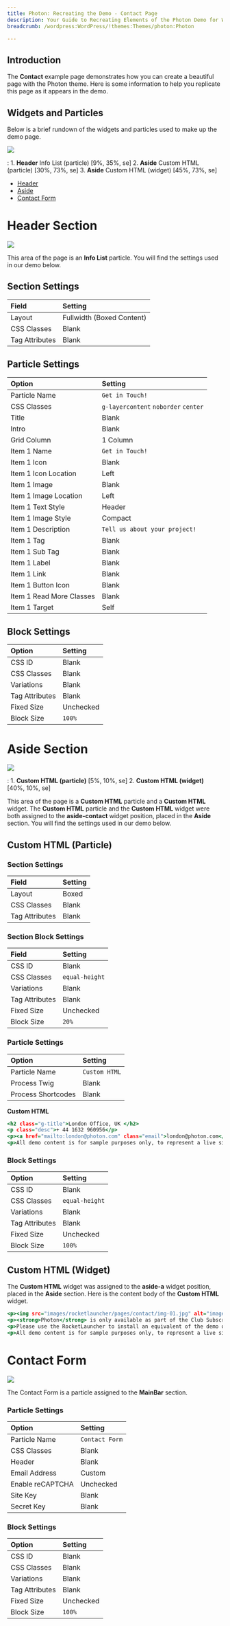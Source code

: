 ```yaml
---
title: Photon: Recreating the Demo - Contact Page
description: Your Guide to Recreating Elements of the Photon Demo for WordPress
breadcrumb: /wordpress:WordPress/!themes:Themes/photon:Photon

---
```


## Introduction

The **Contact** example page demonstrates how you can create a beautiful page with the Photon theme. Here is some information to help you replicate this page as it appears in the demo.

## Widgets and Particles

Below is a brief rundown of the widgets and particles used to make up the demo page.

![](assets/page_contact.jpeg)

:   1. **Header** Info List (particle) [9%, 35%, se]
    2. **Aside** Custom HTML (particle) [30%, 73%, se]
    3. **Aside** Custom HTML (widget) [45%, 73%, se]

* [Header](#header-section)
* [Aside](#aside-section)
* [Contact Form](#contact-form)

# Header Section

![](assets/page_contact_1.jpeg)

This area of the page is an **Info List** particle. You will find the settings used in our demo below.

## Section Settings

| Field          | Setting                   |
| :-----         | :-----                    |
| Layout         | Fullwidth (Boxed Content) |
| CSS Classes    | Blank                     |
| Tag Attributes | Blank                     |

## Particle Settings

| Option                   | Setting                              |
| :-----                   | :-----                               |
| Particle Name            | `Get in Touch!`                      |
| CSS Classes              | `g-layercontent` `noborder` `center` |
| Title                    | Blank                                |
| Intro                    | Blank                                |
| Grid Column              | 1 Column                             |
| Item 1 Name              | `Get in Touch!`                      |
| Item 1 Icon              | Blank                                |
| Item 1 Icon Location     | Left                                 |
| Item 1 Image             | Blank                                |
| Item 1 Image Location    | Left                                 |
| Item 1 Text Style        | Header                               |
| Item 1 Image Style       | Compact                              |
| Item 1 Description       | `Tell us about your project!`        |
| Item 1 Tag               | Blank                                |
| Item 1 Sub Tag           | Blank                                |
| Item 1 Label             | Blank                                |
| Item 1 Link              | Blank                                |
| Item 1 Button Icon       | Blank                                |
| Item 1 Read More Classes | Blank                                |
| Item 1 Target            | Self                                 |

## Block Settings

| Option         | Setting   |
| :-----         | :-----    |
| CSS ID         | Blank     |
| CSS Classes    | Blank     |
| Variations     | Blank     |
| Tag Attributes | Blank     |
| Fixed Size     | Unchecked |
| Block Size     | `100%`    |

# Aside Section

![](assets/page_contact_2.jpeg)

:	1. **Custom HTML (particle)** [5%, 10%, se]
	2. **Custom HTML (widget)** [40%, 10%, se]

This area of the page is a **Custom HTML** particle and a **Custom HTML** widget. The **Custom HTML** particle and the **Custom HTML** widget were both assigned to the **aside-contact** widget position, placed in the **Aside** section. You will find the settings used in our demo below.

## Custom HTML (Particle)

### Section Settings

| Field          | Setting |
| :-----         | :-----  |
| Layout         | Boxed   |
| CSS Classes    | Blank   |
| Tag Attributes | Blank   |

### Section Block Settings

| Field          | Setting        |
| :-----         | :-----         |
| CSS ID         | Blank          |
| CSS Classes    | `equal-height` |
| Variations     | Blank          |
| Tag Attributes | Blank          |
| Fixed Size     | Unchecked      |
| Block Size     | `20%`          |

### Particle Settings

| Option             | Setting       |
| :-----             | :-----        |
| Particle Name      | `Custom HTML` |
| Process Twig       | Blank         |
| Process Shortcodes | Blank         |

**Custom HTML**

~~~ .html
<h2 class="g-title">London Office, UK </h2>
<p class="desc">+ 44 1632 960956</p>
<p><a href="mailto:london@photon.com" class="email">london@photon.com</a></p>.</p>
<p>All demo content is for sample purposes only, to represent a live site.</p>
~~~

### Block Settings

| Option         | Setting        |
| :-----         | :-----         |
| CSS ID         | Blank          |
| CSS Classes    | `equal-height` |
| Variations     | Blank          |
| Tag Attributes | Blank          |
| Fixed Size     | Unchecked      |
| Block Size     | `100%`         |

## Custom HTML (Widget)

The **Custom HTML** widget was assigned to the **aside-a** widget position, placed in the **Aside** section. Here is the content body of the **Custom HTML** widget.

~~~ .html
<p><img src="images/rocketlauncher/pages/contact/img-01.jpg" alt="image" /></p>
<p><strong>Photon</strong> is only available as part of the Club Subscription.</p>
<p>Please use the RocketLauncher to install an equivalent of the demo onto your site.</p>
<p>All demo content is for sample purposes only, to represent a live site.</p>
~~~

# Contact Form

![](assets/page_contact_3.jpeg)

The Contact Form is a particle assigned to the **MainBar** section.

### Particle Settings

| Option           | Setting        |
| :-----           | :-----         |
| Particle Name    | `Contact Form` |
| CSS Classes      | Blank          |
| Header           | Blank          |
| Email Address    | Custom         |
| Enable reCAPTCHA | Unchecked      |
| Site Key         | Blank          |
| Secret Key       | Blank          |

### Block Settings

| Option         | Setting   |
| :-----         | :-----    |
| CSS ID         | Blank     |
| CSS Classes    | Blank     |
| Variations     | Blank     |
| Tag Attributes | Blank     |
| Fixed Size     | Unchecked |
| Block Size     | `100%`    |